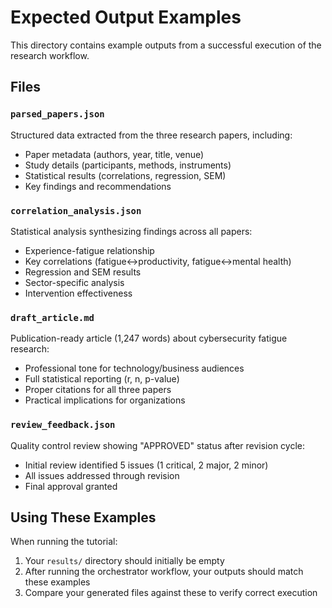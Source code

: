 # Expected Output Examples

This directory contains example outputs from a successful execution of the research workflow.

## Files

### `parsed_papers.json`
Structured data extracted from the three research papers, including:
- Paper metadata (authors, year, title, venue)
- Study details (participants, methods, instruments)
- Statistical results (correlations, regression, SEM)
- Key findings and recommendations

### `correlation_analysis.json`
Statistical analysis synthesizing findings across all papers:
- Experience-fatigue relationship
- Key correlations (fatigue↔productivity, fatigue↔mental health)
- Regression and SEM results
- Sector-specific analysis
- Intervention effectiveness

### `draft_article.md`
Publication-ready article (1,247 words) about cybersecurity fatigue research:
- Professional tone for technology/business audiences
- Full statistical reporting (r, n, p-value)
- Proper citations for all three papers
- Practical implications for organizations

### `review_feedback.json`
Quality control review showing "APPROVED" status after revision cycle:
- Initial review identified 5 issues (1 critical, 2 major, 2 minor)
- All issues addressed through revision
- Final approval granted

## Using These Examples

When running the tutorial:
1. Your `results/` directory should initially be empty
2. After running the orchestrator workflow, your outputs should match these examples
3. Compare your generated files against these to verify correct execution
